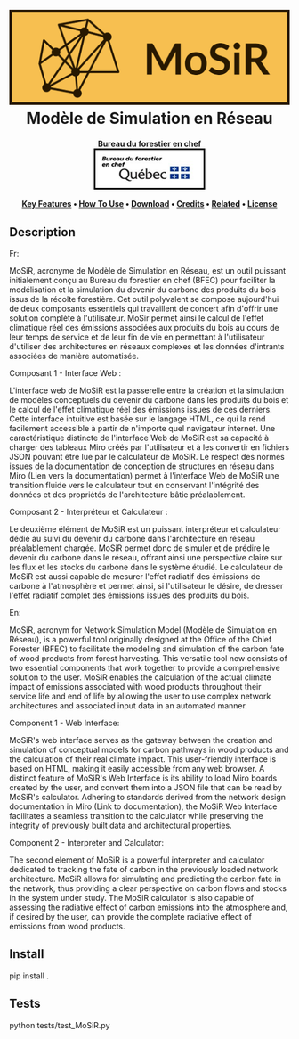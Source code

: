 <h1 align="center">
  <br>
  <a href="https://github.com/Bureau-du-Forestier-en-chef"><img src="./image/MoSiR-logo-github.png" alt="Modèle de Simulation en Réseau" width="800"></a>
  <br>
  Modèle de Simulation en Réseau
  <br>
</h1>

<h4 align="center"> Bureau du forestier en chef
  <br>
  <a href="https://forestierenchef.gouv.qc.ca"><img src="./image/BFEC.jpg" width="200"></a>

<p align="center">
  <a href="#key-features">Key Features</a> •
  <a href="#how-to-use">How To Use</a> •
  <a href="#download">Download</a> •
  <a href="#credits">Credits</a> •
  <a href="#related">Related</a> •
  <a href="#license">License</a>
</p>


## Description

Fr:

MoSiR, acronyme de Modèle de Simulation en Réseau, est un outil puissant initialement conçu au Bureau du forestier en chef (BFEC) pour faciliter la modélisation et la simulation du devenir du carbone des produits du bois issus de la récolte forestière. Cet outil polyvalent se compose aujourd'hui de deux composants essentiels qui travaillent de concert afin d'offrir une solution complète à l'utilisateur. MoSir permet ainsi le calcul de l'effet climatique réel des émissions associées aux produits du bois au cours de leur temps de service et de leur fin de vie en permettant à l'utilisateur d'utiliser des architectures en réseaux complexes et les données d'intrants associées de manière automatisée.

Composant 1 - Interface Web :

L'interface web de MoSiR est la passerelle entre la création et la simulation de modèles conceptuels du devenir du carbone dans les produits du bois et le calcul de l'effet climatique réel des émissions issues de ces derniers. Cette interface intuitive est basée sur le langage HTML, ce qui la rend facilement accessible à partir de n'importe quel navigateur internet. 
Une caractéristique distincte de l'interface Web de MoSiR est sa capacité à charger des tableaux Miro créés par l'utilisateur et à les convertir en fichiers JSON pouvant être lue par le calculateur de MoSiR. Le respect des normes issues de la documentation de conception de structures en réseau dans Miro (Lien vers la documentation) permet à l'interface Web de MoSiR une transition fluide vers le calculateur tout en conservant l'intégrité des  données et des propriétés de l'architecture bâtie préalablement.

Composant 2 - Interpréteur et Calculateur :

Le deuxième élément de MoSiR est un puissant interpréteur et calculateur dédié au suivi du devenir du carbone dans l'architecture en réseau préalablement chargée.
MoSiR permet donc de simuler et de prédire le devenir du carbone dans le réseau, offrant ainsi une perspective claire sur les flux et les stocks du carbone dans le système étudié.
Le calculateur de MoSiR est aussi capable de mesurer l'effet radiatif des émissions de carbone à l'atmosphère et permet ainsi, si l'utilisateur le désire, de dresser l'effet radiatif complet des émissions issues des produits du bois. 

En:

MoSiR, acronym for Network Simulation Model (Modèle de Simulation en Réseau), is a powerful tool originally designed at the Office of the Chief Forester (BFEC) to facilitate the modeling and simulation of the carbon fate of wood products from forest harvesting. This versatile tool now consists of two essential components that work together to provide a comprehensive solution to the user. MoSiR enables the calculation of the actual climate impact of emissions associated with wood products throughout their service life and end of life by allowing the user to use complex network architectures and associated input data in an automated manner.

Component 1 - Web Interface:

MoSiR's web interface serves as the gateway between the creation and simulation of conceptual models for carbon pathways in wood products and the calculation of their real climate impact. This user-friendly interface is based on HTML, making it easily accessible from any web browser.
A distinct feature of MoSiR's Web Interface is its ability to load Miro boards created by the user, and convert them into a JSON file that can be read by MoSiR's calculator. Adhering to standards derived from the network design documentation in Miro (Link to documentation), the MoSiR Web Interface facilitates a seamless transition to the calculator while preserving the integrity of previously built data and architectural properties.

Component 2 - Interpreter and Calculator:

The second element of MoSiR is a powerful interpreter and calculator dedicated to tracking the fate of carbon in the previously loaded network architecture. MoSiR allows for simulating and predicting the carbon fate in the network, thus providing a clear perspective on carbon flows and stocks in the system under study. The MoSiR calculator is also capable of assessing the radiative effect of carbon emissions into the atmosphere and, if desired by the user, can provide the complete radiative effect of emissions from wood products.

## Install
pip install .
## Tests
python tests/test_MoSiR.py
